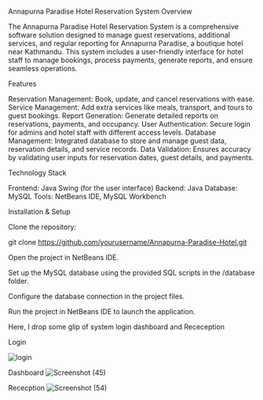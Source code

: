 Annapurna Paradise Hotel Reservation System
Overview


The Annapurna Paradise Hotel Reservation System is a comprehensive software solution designed to manage guest reservations, additional services, and regular reporting for Annapurna Paradise, a boutique hotel near Kathmandu. This system includes a user-friendly interface for hotel staff to manage bookings, process payments, generate reports, and ensure seamless operations.

Features

Reservation Management: Book, update, and cancel reservations with ease.
Service Management: Add extra services like meals, transport, and tours to guest bookings.
Report Generation: Generate detailed reports on reservations, payments, and occupancy.
User Authentication: Secure login for admins and hotel staff with different access levels.
Database Management: Integrated database to store and manage guest data, reservation details, and service records.
Data Validation: Ensures accuracy by validating user inputs for reservation dates, guest details, and payments.

Technology Stack


Frontend: Java Swing (for the user interface)
Backend: Java
Database: MySQL
Tools: NetBeans IDE, MySQL Workbench


Installation & Setup


Clone the repository:

git clone https://github.com/yourusername/Annapurna-Paradise-Hotel.git

Open the project in NetBeans IDE.

Set up the MySQL database using the provided SQL scripts in the /database folder.

Configure the database connection in the project files.

Run the project in NetBeans IDE to launch the application.


Here, I drop some glip of system login dashboard and Receception

Login

![login](https://github.com/user-attachments/assets/d328c5c8-76ac-45d8-abd4-135539fd8312)


Dashboard
![Screenshot (45)](https://github.com/user-attachments/assets/4aba9e84-1324-4725-927d-1a0e502d2d28)

Rececption
![Screenshot (54)](https://github.com/user-attachments/assets/af2f429b-a782-4bd5-a58f-c102cd938d35)
